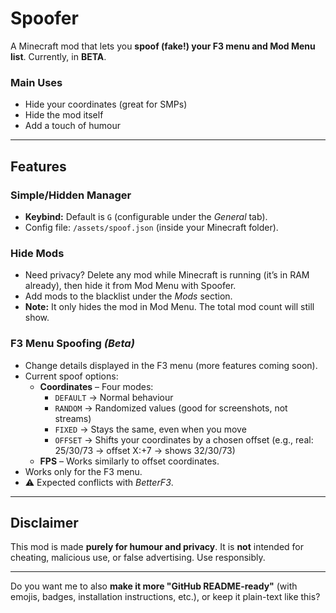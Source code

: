 # Spoofer

A Minecraft mod that lets you **spoof (fake!) your F3 menu and Mod Menu list**.
Currently, in **BETA**.

### Main Uses

* Hide your coordinates (great for SMPs)
* Hide the mod itself
* Add a touch of humour

---

## Features

### Simple/Hidden Manager

* **Keybind:** Default is `G` (configurable under the *General* tab).
* Config file: `/assets/spoof.json` (inside your Minecraft folder).

### Hide Mods

- Need privacy? Delete any mod while Minecraft is running (it’s in RAM already), then hide it from Mod Menu with Spoofer.
- Add mods to the blacklist under the *Mods* section.
- **Note:** It only hides the mod in Mod Menu. The total mod count will still show.

### F3 Menu Spoofing *(Beta)*

- Change details displayed in the F3 menu (more features coming soon).
- Current spoof options:
  - **Coordinates** – Four modes:
    - `DEFAULT` → Normal behaviour
    - `RANDOM` → Randomized values (good for screenshots, not streams)
    - `FIXED` → Stays the same, even when you move
    - `OFFSET` → Shifts your coordinates by a chosen offset (e.g., real: 25/30/73 → offset X:+7 → shows 32/30/73)
  - **FPS** – Works similarly to offset coordinates.
- Works only for the F3 menu. 
- ⚠️ Expected conflicts with *BetterF3*.

---

## Disclaimer

This mod is made **purely for humour and privacy**.
It is **not** intended for cheating, malicious use, or false advertising.
Use responsibly.

---

Do you want me to also **make it more "GitHub README-ready"** (with emojis, badges, installation instructions, etc.), or keep it plain-text like this?
